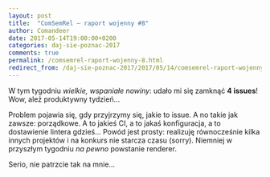 ```yaml
---
layout: post
title:  "ComSemRel – raport wojenny #8"
author: Comandeer
date: 2017-05-14T19:00:00+0200
categories: daj-sie-poznac-2017
comments: true
permalink: /comsemrel-raport-wojenny-8.html
redirect_from: /daj-sie-poznac-2017/2017/05/14/comsemrel-raport-wojenny-8.html
---
```


W tym tygodniu _wielkie, wspaniałe nowiny_: udało mi się zamknąć **4 issues**! Wow, ależ produktywny tydzień…

Problem pojawia się, gdy przyjrzymy się, jakie to issue. A no takie jak zawsze: porządkowe. A to jakieś CI, a to jakaś konfiguracja, a to dostawienie lintera gdzieś… Powód jest prosty: realizuję równocześnie kilka innych projektów i na konkurs nie starcza czasu (sorry). Niemniej w przyszłym tygodniu _na pewno_ powstanie renderer.

Serio, nie patrzcie tak na mnie…

